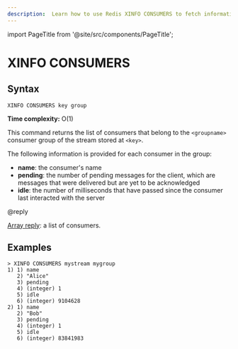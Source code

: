 ```yaml
---
description:  Learn how to use Redis XINFO CONSUMERS to fetch information about a stream's consumers.
---
```

import PageTitle from '@site/src/components/PageTitle';

# XINFO CONSUMERS

<PageTitle title="Redis XINFO CONSUMERS Command (Documentation) | Dragonfly" />

## Syntax

    XINFO CONSUMERS key group

**Time complexity:** O(1)

This command returns the list of consumers that belong to the `<groupname>` consumer group of the stream stored at `<key>`.

The following information is provided for each consumer in the group:

* **name**: the consumer's name
* **pending**: the number of pending messages for the client, which are messages that were delivered but are yet to be acknowledged
* **idle**: the number of milliseconds that have passed since the consumer last interacted with the server

@reply

[Array reply](https://redis.io/docs/reference/protocol-spec/#arrays): a list of consumers.

## Examples

```
> XINFO CONSUMERS mystream mygroup
1) 1) name
   2) "Alice"
   3) pending
   4) (integer) 1
   5) idle
   6) (integer) 9104628
2) 1) name
   2) "Bob"
   3) pending
   4) (integer) 1
   5) idle
   6) (integer) 83841983
```
